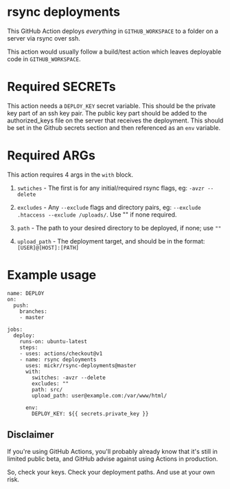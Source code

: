 # rsync deployments

This GitHub Action deploys *everything* in `GITHUB_WORKSPACE` to a folder on a server via rsync over ssh. 

This action would usually follow a build/test action which leaves deployable code in `GITHUB_WORKSPACE`.

# Required SECRETs

This action needs a `DEPLOY_KEY` secret variable. This should be the private key part of an ssh key pair. The public key part should be added to the authorized_keys file on the server that receives the deployment. This should be set in the Github secrets section and then referenced as an `env` variable.

# Required ARGs
This action requires 4 args in the `with` block.

1. `swtiches` - The first is for any initial/required rsync flags, eg: `-avzr --delete`

2. `excludes` - Any `--exclude` flags and directory pairs, eg: `--exclude .htaccess --exclude /uploads/`. Use "" if none required.

3. `path` - The path to your desired directory to be deployed, if none; use `""`

4. `upload_path` - The deployment target, and should be in the format: `[USER]@[HOST]:[PATH]`

# Example usage

```
name: DEPLOY
on:
  push:
    branches:
    - master

jobs:
  deploy:
    runs-on: ubuntu-latest
    steps:
    - uses: actions/checkout@v1
    - name: rsync deployments
      uses: mickr/rsync-deployments@master
      with:
        switches: -avzr --delete
        excludes: ""
        path: src/
        upload_path: user@example.com:/var/www/html/

      env:
        DEPLOY_KEY: ${{ secrets.private_key }}

```

## Disclaimer

If you're using GitHub Actions, you'll probably already know that it's still in limited public beta, and GitHub advise against using Actions in production. 

So, check your keys. Check your deployment paths. And use at your own risk.